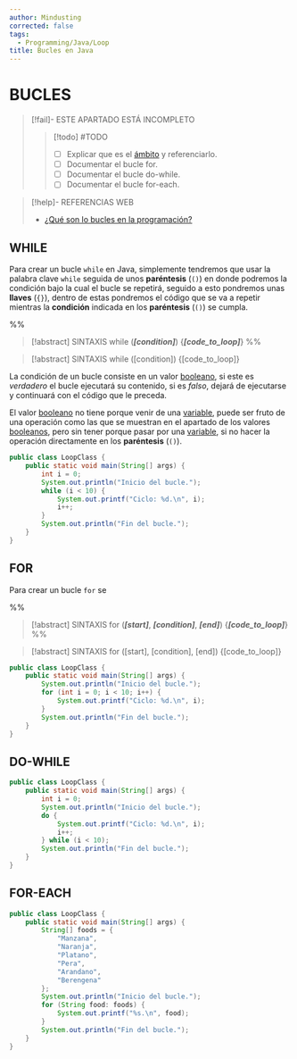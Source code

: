 ```yaml
---
author: Mindusting
corrected: false
tags:
  - Programming/Java/Loop
title: Bucles en Java
---
```


# BUCLES

> [!fail]- ESTE APARTADO ESTÁ INCOMPLETO
> > [!todo] #TODO
> > - [ ] Explicar que es el [ámbito](../pc/pc_scope.md) y referenciarlo.
> > - [ ] Documentar el bucle for.
> > - [ ] Documentar el bucle do-while.
> > - [ ] Documentar el bucle for-each.

> [!help]- REFERENCIAS WEB
> - [¿Qué son lo bucles en la programación?](../pc/pc_loop.md)

## WHILE

Para crear un bucle `while` en Java, simplemente tendremos que usar la palabra clave `while` seguida de unos **paréntesis** (`()`) en donde podremos la condición bajo la cual el bucle se repetirá, seguido a esto pondremos unas **llaves** (`{}`), dentro de estas pondremos el código que se va a repetir mientras la **condición** indicada en los **paréntesis** (`()`) se cumpla.

%%
> [!abstract] SINTAXIS
> while (***\[condition\]***) {***\[code_to_loop\]***}
%%

> [!abstract] SINTAXIS
> <span class="flow-word-color">while</span> (<span class="italic grey">[condition]</span>) {<span class=" italic grey">[code_to_loop]</span>}

La condición de un bucle consiste en un valor [booleano](<java_variable.md#BOOLEAN>), si este es *verdadero* el bucle ejecutará su contenido, si es *falso*, dejará de ejecutarse y continuará con el código que le preceda.

El valor [booleano](<java_variable.md#BOOLEAN>) no tiene porque venir de una [variable](java_variable.md), puede ser fruto de una operación como las que se muestran en el apartado de los valores [booleanos](<java_variable.md#BOOLEAN>), pero sin tener porque pasar por una [variable](java_variable.md), si no hacer la operación directamente en los **paréntesis** (`()`).

```java
public class LoopClass {
    public static void main(String[] args) {
        int i = 0;
        System.out.println("Inicio del bucle.");
        while (i < 10) {
            System.out.printf("Ciclo: %d.\n", i);
            i++;
        }
        System.out.println("Fin del bucle.");
    }
}
```

## FOR

Para crear un bucle `for` se 

%%
> [!abstract] SINTAXIS
> for (***\[start\]***, ***\[condition\]***, ***\[end\]***) {***\[code_to_loop\]***}
%%

> [!abstract] SINTAXIS
> <span class="flow-word-color">for</span> (<span class="italic grey">[start]</span>, <span class="italic grey">[condition]</span>, <span class="italic grey">[end]</span>) {<span class=" italic grey">[code_to_loop]</span>}


```java
public class LoopClass {
    public static void main(String[] args) {
        System.out.println("Inicio del bucle.");
        for (int i = 0; i < 10; i++) {
            System.out.printf("Ciclo: %d.\n", i);
        }
        System.out.println("Fin del bucle.");
    }
}
```

## DO-WHILE

```java
public class LoopClass {
    public static void main(String[] args) {
        int i = 0;
        System.out.println("Inicio del bucle.");
        do {
            System.out.printf("Ciclo: %d.\n", i);
            i++;
        } while (i < 10);
        System.out.println("Fin del bucle.");
    }
}
```

## FOR-EACH

```java
public class LoopClass {
    public static void main(String[] args) {
        String[] foods = {
            "Manzana",
            "Naranja",
            "Platano",
            "Pera",
            "Arandano",
            "Berengena"
        };
        System.out.println("Inicio del bucle.");
        for (String food: foods) {
            System.out.printf("%s.\n", food);
        }
        System.out.println("Fin del bucle.");
    }
}
```
